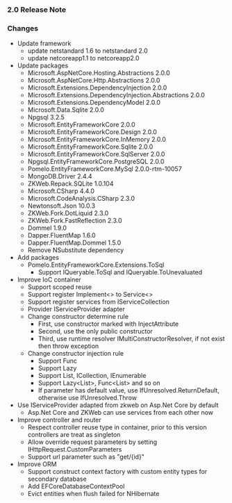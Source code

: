 ﻿### 2.0 Release Note

### Changes

- Update framework
	- update netstandard 1.6 to netstandard 2.0
	- update netcoreapp1.1 to netcoreapp2.0
- Update packages
	- Microsoft.AspNetCore.Hosting.Abstractions 2.0.0
	- Microsoft.AspNetCore.Http.Abstractions 2.0.0
	- Microsoft.Extensions.DependencyInjection 2.0.0
	- Microsoft.Extensions.DependencyInjection.Abstractions 2.0.0
	- Microsoft.Extensions.DependencyModel 2.0.0
	- Microsoft.Data.Sqlite 2.0.0
	- Npgsql 3.2.5
	- Microsoft.EntityFrameworkCore 2.0.0
	- Microsoft.EntityFrameworkCore.Design 2.0.0
	- Microsoft.EntityFrameworkCore.InMemory 2.0.0
	- Microsoft.EntityFrameworkCore.Sqlite 2.0.0
	- Microsoft.EntityFrameworkCore.SqlServer 2.0.0
	- Npgsql.EntityFrameworkCore.PostgreSQL 2.0.0
	- Pomelo.EntityFrameworkCore.MySql 2.0.0-rtm-10057
	- MongoDB.Driver 2.4.4
	- ZKWeb.Repack.SQLite 1.0.104
	- Microsoft.CSharp 4.4.0
	- Microsoft.CodeAnalysis.CSharp 2.3.0
	- Newtonsoft.Json 10.0.3
	- ZKWeb.Fork.DotLiquid 2.3.0
	- ZKWeb.Fork.FastReflection 2.3.0
	- Dommel 1.9.0
	- Dapper.FluentMap 1.6.0
	- Dapper.FluentMap.Dommel 1.5.0
	- Remove NSubstitute dependency
- Add packages
	- Pomelo.EntityFrameworkCore.Extensions.ToSql
		- Support IQueryable<T>.ToSql and IQueryable<T>.ToUnevaluated
- Improve IoC container
	- Support scoped reuse
	- Support register Implement<> to Service<>
	- Support register services from IServiceCollection
	- Provider IServiceProvider adapter
	- Change constructor determine rule
		- First, use constructor marked with InjectAttribute
		- Second, use the only public constructor
		- Third, use runtime resolver IMultiConstructorResolver, if not exist then throw exception
	- Change constructor injection rule
		- Support Func<T>
		- Support Lazy<T>
		- Support List<T>, ICollection<T>, IEnumerable<T>
		- Support Lazy<List<T>>, Func<List<T>> and so on
		- If parameter has default value, use IfUnresolved.ReturnDefault, otherwise use IfUnresolved.Throw
- Use IServiceProvider adapted from zkweb on Asp.Net Core by default
	- Asp.Net Core and ZKWeb can use services from each other now
- Improve controller and router
	- Respect controller reuse type in container, prior to this version controllers are treat as singleton
	- Allow override request parameters by setting IHttpRequest.CustomParameters
	- Support url parameter such as "get/{id}"
- Improve ORM
	- Support construct context factory with custom entity types for secondary database
	- Add EFCoreDatabaseContextPool
	- Evict entities when flush failed for NHibernate
